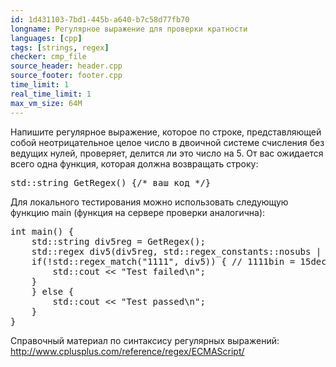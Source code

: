 ```yaml
---
id: 1d431103-7bd1-445b-a640-b7c58d77fb70
longname: Регулярное выражение для проверки кратности
languages: [cpp]
tags: [strings, regex]
checker: cmp_file
source_header: header.cpp
source_footer: footer.cpp
time_limit: 1
real_time_limit: 1
max_vm_size: 64M
---
```


Напишите регулярное выражение, которое по строке, представляющей собой неотрицательное целое число в двоичной системе счисления без ведущих нулей, проверяет, делится ли это число на 5. От вас ожидается всего одна функция, которая должна возвращать строку:

<pre>
std::string GetRegex() {/* ваш код */}
</pre>

Для локального тестирования можно использовать следующую функцию main (функция на сервере проверки аналогична):

<pre>
int main() {
    std::string div5reg = GetRegex();
    std::regex div5(div5reg, std::regex_constants::nosubs | std::regex_constants::ECMAScript);
    if(!std::regex_match("1111", div5)) { // 1111bin = 15dec
        std::cout << "Test failed\n";
    }
    } else {
        std::cout << "Test passed\n";
    }
}
</pre>

Справочный материал по синтаксису регулярных выражений: http://www.cplusplus.com/reference/regex/ECMAScript/
